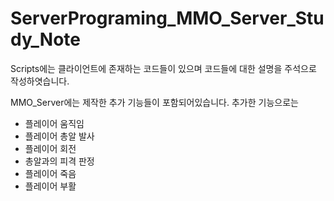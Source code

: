 # ServerPrograming_MMO_Server_Study_Note


Scripts에는 클라이언트에 존재하는 코드들이 있으며 
코드들에 대한 설명을 주석으로 작성하엿습니다.

MMO_Server에는 제작한 추가 기능들이 포함되어있습니다.
추가한 기능으로는
- 플레이어 움직임
- 플레이어 총알 발사
- 플레이어 회전
- 총알과의 피격 판정
- 플레이어 죽음
- 플레이어 부활

